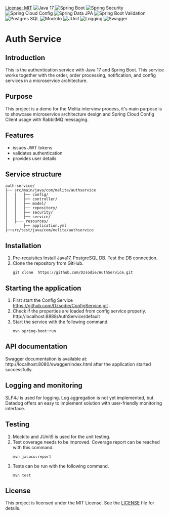 [License: MIT](https://img.shields.io/badge/License-MIT-yellow.svg)
![Java 17](https://img.shields.io/badge/Java-17-007396?style=for-the-badge&logo=openjdk)
![Spring Boot](https://img.shields.io/badge/Spring%20Boot-2.7+-6DB33F?style=for-the-badge&logo=springboot)
![Spring Security](https://img.shields.io/badge/Spring%20Security-Secure-6DB33F?style=for-the-badge&logo=springsecurity)
![Spring Cloud Config](https://img.shields.io/badge/Spring%20Cloud%20Config-Client-6DB33F?style=for-the-badge&logo=spring)
![Spring Data JPA](https://img.shields.io/badge/Spring%20Data%20JPA-Repository-6DB33F?style=for-the-badge&logo=spring)
![Spring Boot Validation](https://img.shields.io/badge/Spring%20Boot-Validation-6DB33F?style=for-the-badge&logo=spring)
![Postgres SQL](https://img.shields.io/badge/PostgreSQL-Database-336791?style=for-the-badge&logo=postgresql)
![Mockito](https://img.shields.io/badge/Mockito-Testing-green?style=for-the-badge&logo=java)
![JUnit](https://img.shields.io/badge/JUnit-5-25A162?style=for-the-badge&logo=junit5)
![Logging](https://img.shields.io/badge/Logging-SLF4J%20%2F%20Logback-blue?style=for-the-badge&logo=java)
![Swagger](https://img.shields.io/badge/Swagger-API%20Docs-green?style=for-the-badge&logo=swagger)

# Auth Service
## Introduction
This is the authentication service with Java 17 and Spring Boot. This service works together with the order, order processing, notification, and config services in a microservice architecture.
## Purpose
This project is a demo for the Melita interview process, it's main purpose is to showcase microservice architecture design and Spring Cloud Config Client usage with RabbitMQ messaging.
## Features
- issues JWT tokens 
- validates authentication 
- provides user details
## Service structure
```
auth-service/
├── src/main/java/com/melita/authservice
│   │   ├── config/
│   │   ├── controller/
│   │   ├── model/
│   │   ├── repository/
│   │   ├── security/
│   │   ├── service/
│   ├─── resources/
│       ├── application.yml
├──src/test/java/com/melita/authservice
```
## Installation
1. Pre-requisites
   Install Java17, PostgreSQL DB. Test the DB connection.
2. Clone the repository from GitHub.
    ```shell
    git clone  https://github.com/Dzsodie/AuthService.git
    ```
## Starting the application
1. First start the Config Service https://github.com/Dzsodie/ConfigService.git .
2. Check if the properties are loaded from config service properly.
   http://localhost:8888/AuthService/default
3. Start the service with the following command.
    ```shell
    mvn spring-boot:run
    ```
## API documentation
Swagger documentation is available at: http://localhost:8080/swagger/index.html after the application started successfully.
## Logging and monitoring
SLF4J is used for logging.
Log aggregation is not yet implemented, but Datadog offers an easy to implement solution with user-friendly monitoring interface.
## Testing
1. Mockito and JUnit5 is used for the unit testing.
2. Test coverage needs to be improved. Coverage report can be reached with this command.
    ```shell
    mvn jacoco:report
    ```
3. Tests can be run with the following command.
    ```shell
    mvn test
    ```
## License
This project is licensed under the MIT License. See the [LICENSE](LICENSE) file for details.
